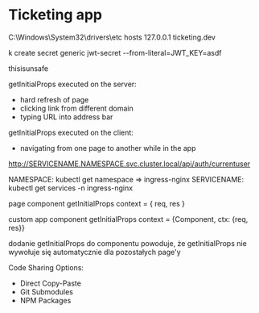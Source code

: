# Ticketing app

C:\Windows\System32\drivers\etc
hosts
127.0.0.1 ticketing.dev

k create secret generic jwt-secret --from-literal=JWT_KEY=asdf

thisisunsafe

getInitialProps executed on the server:

- hard refresh of page
- clicking link from different domain
- typing URL into address bar

getInitialProps executed on the client:

- navigating from one page to another while in the app

<http://SERVICENAME.NAMESPACE.svc.cluster.local/api/auth/currentuser>

NAMESPACE: kubectl get namespace => ingress-nginx
SERVICENAME: kubectl get services -n ingress-nginx

page component getInitialProps
  context = { req, res }

custom app component getInitialProps
  context = {Component, ctx: {req, res}}

dodanie getInitialProps do componentu powoduje, że getInitialProps nie wywołuje się automatycznie dla pozostałych page'y

Code Sharing Options:

- Direct Copy-Paste
- Git Submodules
- NPM Packages

